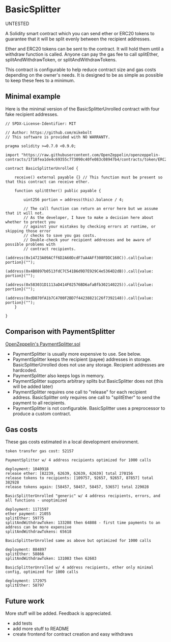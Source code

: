 # BasicSplitter

UNTESTED

A Solidity smart contract which you can send ether or ERC20 tokens to guarantee
that it will be split evenly between the recipient addresses.

Ether and ERC20 tokens can be sent to the contract. It will hold them until a
withdraw function is called. Anyone can pay the gas fee to call
splitEther, splitAndWithdrawToken, or splitAndWithdrawTokens.

This contract is configurable to help reduce contract size and gas costs
depending on the owner's needs. It is designed to be as simple as possible
to keep these fees to a minimum.

## Minimal example

Here is the minimal version of the BasicSplitterUnrolled contract with four fake recipient addresses.

```
// SPDX-License-Identifier: MIT

// Author: https://github.com/mikebolt
// This software is provided with NO WARRANTY.

pragma solidity >=0.7.0 <0.9.0;

import "https://raw.githubusercontent.com/OpenZeppelin/openzeppelin-contracts/1f18fea1de4c69355c773090c40fe083c08947b4/contracts/token/ERC20/IERC20.sol";

contract BasicSplitterUnrolled {

    receive() external payable {} // This function must be present so that this contract can receive ether.

    function splitEther() public payable {

        uint256 portion = address(this).balance / 4;

        // The call function can return an error here but we assume that it will not.
        // As the developer, I have to make a decision here about whether to protect you
        // against your mistakes by checking errors at runtime, or skipping those error
        // checks to save you gas costs.
        // Double-check your recipient addresses and be aware of possible problems with
        // contract recipients.
        (address(0x14723A09ACff6D2A60DcdF7aA4AFf308FDDC160C)).call{value: portion}("");
        (address(0x4B0897b0513fdC7C541B6d9D7E929C4e5364D2dB)).call{value: portion}("");
        (address(0x583031D1113aD414F02576BD6afaBfb302140225)).call{value: portion}("");
        (address(0xdD870fA1b7C4700F2BD7f44238821C26f7392148)).call{value: portion}("");
    }

}
```

## Comparison with PaymentSplitter

[OpenZeppelin's PaymentSplitter.sol](https://github.com/OpenZeppelin/openzeppelin-contracts/blob/master/contracts/finance/PaymentSplitter.sol)

- PaymentSplitter is usually more expensive to use. See below.
- PaymentSplitter keeps the recipient (payee) addresses in storage. BasicSplitterUnrolled does not use any storage. Recipient addresses are hardcoded.
- PaymentSplitter also keeps logs in memory.
- PaymentSplitter supports arbitrary splits but BasicSplitter does not (this will be added later)
- PaymentSplitter requires one call to "release" for each recipient address. BasicSplitter only requires one call to "splitEther" to send the payment to all recipients.
- PaymentSplitter is not configurable. BasicSplitter uses a preprocessor to produce a custom contract.

## Gas costs

These gas costs estimated in a local development environment.

```
token transfer gas cost: 52157

PaymentSplitter w/ 4 address recipients optimized for 1000 calls

deployment: 1040918
release ether: [82239, 62639, 62639, 62639] total 270156
release tokens to recipients: [109757, 92657, 92657, 87857] total 382928
release tokens again: [58457, 58457, 58457, 53657] total 229028

BasicSplitterUnrolled "generic" w/ 4 address recipients, errors, and all functions - unoptimized

deployment: 1171597
ether payment: 21055
splitEther: 59775
splitAndWithdrawToken: 133208 then 64808 - first time payments to an address can be more expensive
splitAndWithdrawTokens: 65618

BasicSplitterUnrolled same as above but optimized for 1000 calls

deployment: 884897
splitEther: 58866
splitAndWithdrawToken: 131003 then 62603

BasicSplitterUnrolled w/ 4 address recipients, ether only minimal config, optimized for 1000 calls

deployment: 172975
splitEther: 58797
```

## Future work

More stuff will be added. Feedback is appreciated.

- add tests
- add more stuff to README
- create frontend for contract creation and easy withdraws

